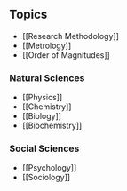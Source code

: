 ## Topics
* [[Research Methodology]]
* [[Metrology]]
* [[Order of Magnitudes]]
### Natural Sciences
* [[Physics]]
* [[Chemistry]]
* [[Biology]]
* [[Biochemistry]]
### Social Sciences
* [[Psychology]]
* [[Sociology]]